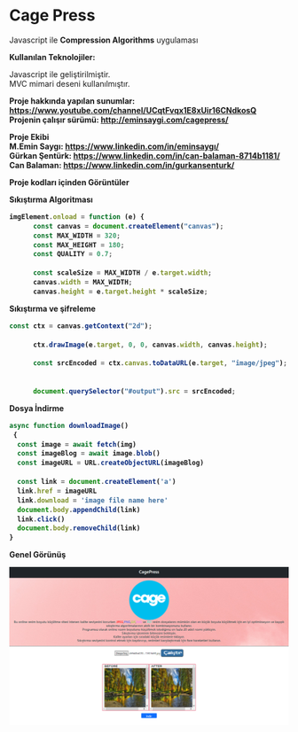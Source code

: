 # Cage Press
Javascript ile <b>Compression Algorithms</b> uygulaması<br>

<b> Kullanılan Teknolojiler: </b>

Javascript  ile geliştirilmiştir.<br>
MVC mimari deseni kullanılmıştır.<br>

<b>Proje hakkında yapılan sunumlar:<b/> https://www.youtube.com/channel/UCqtFvqx1E8xUir16CNdkosQ <br>
<b>Projenin çalışır sürümü:</b> http://eminsaygi.com/cagepress/ <br>
  
<b>Proje Ekibi</b> <br>
<b>M.Emin Saygı:</b> https://www.linkedin.com/in/eminsaygı/ <br>
<b>Gürkan Şentürk:</b> https://www.linkedin.com/in/can-balaman-8714b1181/ <br>
<b>Can Balaman:</b> https://www.linkedin.com/in/gurkansenturk/ <br>
  
<b>Proje kodları içinden Görüntüler</b>


<b>Sıkıştırma Algoritması </b>

```jsx
imgElement.onload = function (e) {
      const canvas = document.createElement("canvas");
      const MAX_WIDTH = 320;
      const MAX_HEIGHT = 180;
      const QUALITY = 0.7;

      const scaleSize = MAX_WIDTH / e.target.width;
      canvas.width = MAX_WIDTH;
      canvas.height = e.target.height * scaleSize;
```
<b>Sıkıştırma ve şifreleme</b>

```jsx
const ctx = canvas.getContext("2d");

      ctx.drawImage(e.target, 0, 0, canvas.width, canvas.height);

      const srcEncoded = ctx.canvas.toDataURL(e.target, "image/jpeg");


      document.querySelector("#output").src = srcEncoded;
```
<b>Dosya İndirme</b>

```jsx
async function downloadImage()
 {
  const image = await fetch(img)
  const imageBlog = await image.blob()
  const imageURL = URL.createObjectURL(imageBlog)

  const link = document.createElement('a')
  link.href = imageURL
  link.download = 'image file name here'
  document.body.appendChild(link)
  link.click()
  document.body.removeChild(link)
}
```


<b>Genel Görünüş</b>

<img src="https://github.com/XCode-Company/compression-algorithms/blob/main/img/anasayfa.png"></a>

